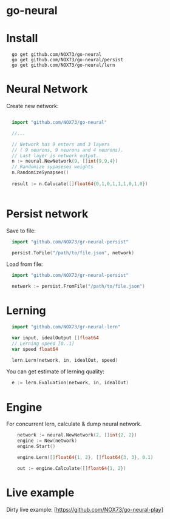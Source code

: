 go-neural
==============

# Install

```
  go get github.com/NOX73/go-neural
  go get github.com/NOX73/go-neural/persist
  go get github.com/NOX73/go-neural/lern
```

# Neural Network

Create new network:

```go

  import "github.com/NOX73/go-neural"

  //...

  // Network has 9 enters and 3 layers 
  // ( 9 neurons, 9 neurons and 4 neurons).
  // Last layer is network output.
  n := neural.NewNetwork(9, []int{9,9,4})
  // Randomize sypaseses weights
  n.RandomizeSynapses()
  
  result := n.Calucate([]float64{0,1,0,1,1,1,0,1,0})
  
```

# Persist network

Save to file:

```go
  import "github.com/NOX73/gr-neural-persist"

  persist.ToFile("/path/to/file.json", network)
```

Load from file:

```go
  import "github.com/NOX73/gr-neural-persist"

  network := persist.FromFile("/path/to/file.json")
```

# Lerning

```go
  import "github.com/NOX73/gr-neural-lern"

  var input, idealOutput []float64
  // Lerning speed [0..1]
  var speed float64

  lern.Lern(network, in, idealOut, speed)
```

You can get estimate of lerning quality:

```go
  e := lern.Evaluation(network, in, idealOut)
```

# Engine 

For concurrent lern, calculate & dump neural network.

```go
	network := neural.NewNetwork(2, []int{2, 2})
	engine := New(network)
	engine.Start()

	engine.Lern([]float64{1, 2}, []float64{3, 3}, 0.1)

	out := engine.Calculate([]float64{1, 2})
```

# Live example

Dirty live example: [https://github.com/NOX73/go-neural-play]

